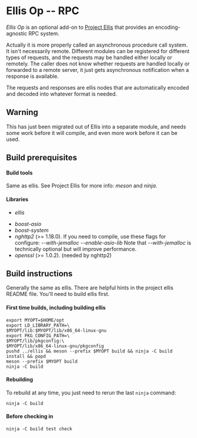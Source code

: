 # Ellis Op -- RPC

*Ellis Op* is an optional add-on to
[Project Ellis](https://github.com/project-ellis/ellis)
that provides an encoding-agnostic RPC system.

Actually it is more properly called an asynchronous procedure call system.  It
isn't necessarily remote.  Different modules can be registered for different
types of requests, and the requests may be handled either locally or remotely.
The caller does not know whether requests are handled locally or forwarded to
a remote server, it just gets asynchronous notification when a response is
available.

The requests and responses are ellis nodes that are automatically encoded
and decoded into whatever format is needed.

## Warning

This has just been migrated out of Ellis into a separate module, and needs
some work before it will compile, and even more work before it can be used.

## Build prerequisites

#### Build tools

Same as ellis.  See Project Ellis for more info: *meson* and *ninja*.

#### Libraries

* *ellis*
- *boost-asio*
- *boost-system*
- *nghttp2* (>= 1.18.0). If you need to compile, use these flags for
  configure:
  *--with-jemalloc --enable-asio-lib*
  Note that *--with-jemalloc* is technically optional but will improve
  performance.
- *openssl* (>= 1.0.2). (needed by nghttp2)

## Build instructions

Generally the same as ellis.  There are helpful hints in the project ellis
README file.  You'll need to build ellis first.

#### First time builds, including building ellis

```
export MYOPT=$HOME/opt
export LD_LIBRARY_PATH=\
$MYOPT/lib:$MYOPT/lib/x86_64-linux-gnu
export PKG_CONFIG_PATH=\
$MYOPT/lib/pkgconfig:\
$MYOPT/lib/x86_64-linux-gnu/pkgconfig
pushd ../ellis && meson --prefix $MYOPT build && ninja -C build install && popd
meson --prefix $MYOPT build
ninja -C build
```

#### Rebuilding

To rebuild at any time, you just need to rerun the last `ninja` command:

```
ninja -C build
```

#### Before checking in

```
ninja -C build test check
```
